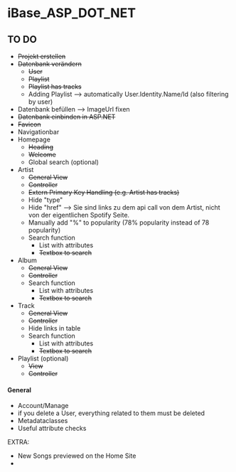 # iBase_ASP_DOT_NET

## TO DO

- ~~Projekt erstellen~~
- ~~Datenbank verändern~~
  - ~~User~~
  - ~~Playlist~~
  - ~~Playlist has tracks~~
  - Adding Playlist --> automatically User.Identity.Name/Id (also filtering by user)
- Datenbank befüllen --> ImageUrl fixen
- ~~Datenbank einbinden in ASP.NET~~
- ~~Favicon~~
- Navigationbar
- Homepage
  - ~~Heading~~
  - ~~Welcome~~
  - Global search (optional)
- Artist
  - ~~General View~~
  - ~~Controller~~
  - ~~Extern Primary Key Handling (e.g. Artist has tracks)~~
  - Hide "type"
  - Hide "href" --> Sie sind links zu dem api call von dem Artist, nicht von der eigentlichen Spotify Seite.
  - Manually add "%" to popularity (78% popularity instead of 78 popularity)
  - Search function
    - List with attributes
    - ~~Textbox to search~~
- Album
  - ~~General View~~
  - ~~Controller~~
  - Search function
    - List with attributes
    - ~~Textbox to search~~
- Track
  - ~~General View~~
  - ~~Controller~~
  - Hide links in table
  - Search function
    - List with attributes
    - ~~Textbox to search~~
- Playlist (optional)
  - ~~View~~
  - ~~Controller~~

#### General
 - Account/Manage
 - if you delete a User, everything related to them must be deleted
 - Metadataclasses
 - Useful attribute checks



EXTRA:
 - New Songs previewed on the Home Site
 -
